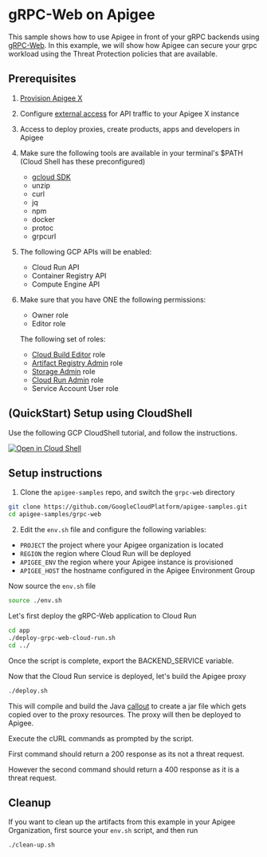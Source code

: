 # gRPC-Web on Apigee

This sample shows how to use Apigee in front of your gRPC backends using [gRPC-Web](https://github.com/grpc/grpc-web). In this example, we will show how Apigee can secure your grpc workload using the Threat Protection policies that are available.

## Prerequisites

1. [Provision Apigee X](https://cloud.google.com/apigee/docs/api-platform/get-started/provisioning-intro)
2. Configure [external access](https://cloud.google.com/apigee/docs/api-platform/get-started/configure-routing#external-access) for API traffic to your Apigee X instance
3. Access to deploy proxies, create products, apps and developers in Apigee
4. Make sure the following tools are available in your terminal's $PATH (Cloud Shell has these preconfigured)
    * [gcloud SDK](https://cloud.google.com/sdk/docs/install)
    * unzip
    * curl
    * jq
    * npm
    * docker
    * protoc
    * grpcurl


5. The following GCP APIs will be enabled:
    * Cloud Run API
    * Container Registry API
    * Compute Engine API

6. Make sure that you have ONE the following permissions:
    * Owner role
    * Editor role

    The following set of roles:

    * [Cloud Build Editor](https://cloud.google.com/build/docs/iam-roles-permissions) role
    * [Artifact Registry Admin](https://cloud.google.com/iam/docs/understanding-roles#artifactregistry.repoAdmin) role
    * [Storage Admin](https://cloud.google.com/storage/docs/access-control/iam-roles) role
    * [Cloud Run Admin](https://cloud.google.com/build/docs/deploying-builds/deploy-cloud-run#fully-managed) role
    * Service Account User role

## (QuickStart) Setup using CloudShell

Use the following GCP CloudShell tutorial, and follow the instructions.

[![Open in Cloud Shell](https://gstatic.com/cloudssh/images/open-btn.png)](https://ssh.cloud.google.com/cloudshell/open?cloudshell_git_repo=https://github.com/GoogleCloudPlatform/apigee-samples&cloudshell_git_branch=main&cloudshell_workspace=.&cloudshell_tutorial=grpc-web/docs/cloudshell-tutorial.md)

## Setup instructions

1. Clone the `apigee-samples` repo, and switch the `grpc-web` directory

```bash
git clone https://github.com/GoogleCloudPlatform/apigee-samples.git
cd apigee-samples/grpc-web
```

2. Edit the `env.sh` file and configure the following variables:

* `PROJECT` the project where your Apigee organization is located
* `REGION` the region where Cloud Run will be deployed
* `APIGEE_ENV` the region where your Apigee instance is provisioned
* `APIGEE_HOST` the hostname configured in the Apigee Environment Group

Now source the `env.sh` file

```bash
source ./env.sh
```

Let's first deploy the gRPC-Web application to Cloud Run

```bash
cd app
./deploy-grpc-web-cloud-run.sh
cd ../
```

Once the script is complete, export the BACKEND_SERVICE variable.

Now that the Cloud Run service is deployed, let's build the Apigee proxy

```sh
./deploy.sh
```

This will compile and build the Java [callout](../grpc-web/callout) to create a jar file which gets copied over to the proxy resources. The proxy will then be deployed to Apigee.

Execute the cURL commands as prompted by the script.

First command should return a 200 response as its not a threat request. 

However the second command should return a 400 response as it is a threat request.

## Cleanup

If you want to clean up the artifacts from this example in your Apigee Organization, first source your `env.sh` script, and then run

```bash
./clean-up.sh
```

